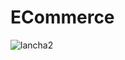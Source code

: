 # ECommerce
![lancha2](https://github.com/user-attachments/assets/21b30917-e1e0-440f-8a6d-0d9d4ce34f3e)
